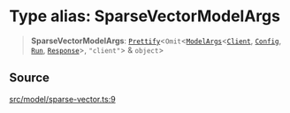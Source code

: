 # Type alias: SparseVectorModelArgs

> **SparseVectorModelArgs**: [`Prettify`](Prettify.md)\<`Omit`\<[`ModelArgs`](../interfaces/ModelArgs.md)\<[`Client`](../namespaces/Model/namespaces/SparseVector/type-aliases/Client.md), [`Config`](../namespaces/Model/namespaces/SparseVector/interfaces/Config.md), [`Run`](../namespaces/Model/namespaces/SparseVector/interfaces/Run.md), [`Response`](../namespaces/Model/namespaces/SparseVector/interfaces/Response.md)\>, `"client"`\> & `object`\>

## Source

[src/model/sparse-vector.ts:9](https://github.com/colelawrence/dexter/blob/6b94c49/src/model/sparse-vector.ts#L9)

